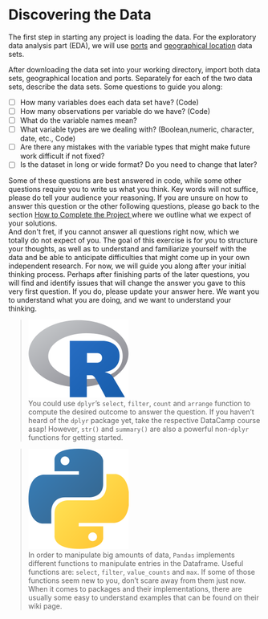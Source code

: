 # Discovering the Data

The first step in starting any project is loading the data. For the exploratory data analysis part (EDA), we will use [ports](https://1drv.ms/u/s!Ais4tuRZBkegg5gVAG0Yz7-GaV5wtg?e=ySaVSM) and [geographical location](https://1drv.ms/u/s!Ais4tuRZBkegg5gUs1Suv51j\_Wx\_9g?e=9D5Rry) data sets.



After downloading the data set into your working directory, import both data sets, geographical location and ports. Separately for each of the two data sets, describe the data sets. Some questions to guide you along:

* [ ] How many variables does each data set have? (Code)
* [ ] How many observations per variable do we have? (Code)
* [ ] What do the variable names mean?
* [ ] What variable types are we dealing with? (Boolean,numeric, character, date, etc., Code)
* [ ] Are there any mistakes with the variable types that might make future work difficult if not fixed?
* [ ] Is the dataset in long or wide format? Do you need to change that later?

Some of these questions are best answered in code, while some other questions require you to write us what you think. Key words will not suffice, please do tell your audience your reasoning. If you are unsure on how to answer this question or the other following questions, please go back to the section [How to Complete the Project ](../the-data-science-project/how-to-complete-the-project.md)where we outline what we expect of your solutions. \
And don't fret, if you cannot answer all questions right now, which we totally do not expect of you. The goal of this exercise is for you to structure your thoughts, as well as to understand and familiarize yourself with the data and be able to anticipate difficulties that might come up in your own independent research. For now, we will guide you along after your initial thinking process. Perhaps after finishing parts of the later questions, you will find and identify issues that will change the answer you gave to this very first question. If you do, please update your answer here. We want you to understand what you are doing, and we want to understand your thinking.

> <img src="../.gitbook/assets/R.png" alt="" data-size="line">\
> You could use `dplyr`’s `select`, `filter`, `count` and `arrange` function to compute the desired outcome to answer the question. If you haven’t heard of the `dplyr` package yet, take the respective DataCamp course asap!  However, `str()` and `summary()` are also a powerful non-`dplyr` functions for getting started.

> <img src="../.gitbook/assets/p.png" alt="" data-size="line">\
> In order to manipulate big amounts of data, `Pandas` implements different functions to manipulate entries in the Dataframe. Useful functions are: `select`, `filter`, `value_counts` and `max`. If some of those functions seem new to you, don’t scare away from them just now. When it comes to packages and their implementations, there are usually some easy to understand examples that can be found on their wiki page.&#x20;

